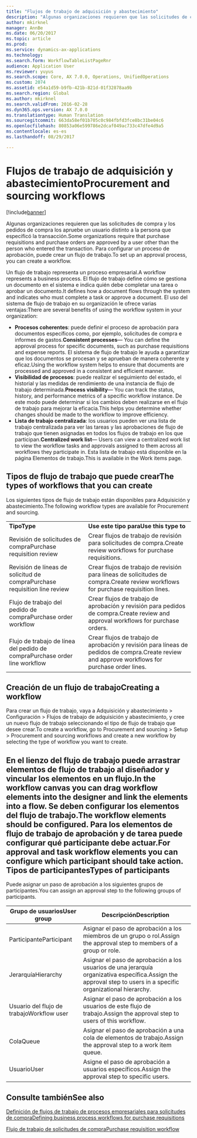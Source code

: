 ```yaml
---
title: "Flujos de trabajo de adquisición y abastecimiento"
description: "Algunas organizaciones requieren que las solicitudes de compra y los pedidos de compra los apruebe un usuario distinto a la persona que especificó la transacción. Para configurar un proceso de aprobación, puede crear un flujo de trabajo."
author: mkirknel
manager: AnnBe
ms.date: 06/20/2017
ms.topic: article
ms.prod: 
ms.service: dynamics-ax-applications
ms.technology: 
ms.search.form: WorkflowTableListPageRnr
audience: Application User
ms.reviewer: yuyus
ms.search.scope: Core, AX 7.0.0, Operations, UnifiedOperations
ms.custom: 2074
ms.assetid: e54a1d59-b9fb-421b-821d-01f32878aa9b
ms.search.region: Global
ms.author: mkirknel
ms.search.validFrom: 2016-02-28
ms.dyn365.ops.version: AX 7.0.0
ms.translationtype: Human Translation
ms.sourcegitcommit: 663da58ef01b705c0c984fbfd3fce8bc31be04c6
ms.openlocfilehash: 80853a06e599786e2dcaf049ac733c47dfe4d9a5
ms.contentlocale: es-es
ms.lasthandoff: 08/29/2017

---
```


# <a name="procurement-and-sourcing-workflows"></a><span data-ttu-id="6ba77-104">Flujos de trabajo de adquisición y abastecimiento</span><span class="sxs-lookup"><span data-stu-id="6ba77-104">Procurement and sourcing workflows</span></span>

[!include[banner](../includes/banner.md)]


<span data-ttu-id="6ba77-105">Algunas organizaciones requieren que las solicitudes de compra y los pedidos de compra los apruebe un usuario distinto a la persona que especificó la transacción.</span><span class="sxs-lookup"><span data-stu-id="6ba77-105">Some organizations require that purchase requisitions and purchase orders are approved by a user other than the person who entered the transaction.</span></span> <span data-ttu-id="6ba77-106">Para configurar un proceso de aprobación, puede crear un flujo de trabajo.</span><span class="sxs-lookup"><span data-stu-id="6ba77-106">To set up an approval process, you can create a workflow.</span></span>

<span data-ttu-id="6ba77-107">Un flujo de trabajo representa un proceso empresarial.</span><span class="sxs-lookup"><span data-stu-id="6ba77-107">A workflow represents a business process.</span></span> <span data-ttu-id="6ba77-108">El flujo de trabajo define cómo se gestiona un documento en el sistema e indica quién debe completar una tarea o aprobar un documento.</span><span class="sxs-lookup"><span data-stu-id="6ba77-108">It defines how a document flows through the system and indicates who must complete a task or approve a document.</span></span> <span data-ttu-id="6ba77-109">El uso del sistema de flujo de trabajo en su organización le ofrece varias ventajas:</span><span class="sxs-lookup"><span data-stu-id="6ba77-109">There are several benefits of using the workflow system in your organization:</span></span>
-   <span data-ttu-id="6ba77-110">**Procesos coherentes**: puede definir el proceso de aprobación para documentos específicos como, por ejemplo, solicitudes de compra e informes de gastos.</span><span class="sxs-lookup"><span data-stu-id="6ba77-110">**Consistent processes**— You can define the approval process for specific documents, such as purchase requisitions and expense reports.</span></span> <span data-ttu-id="6ba77-111">El sistema de flujo de trabajo le ayuda a garantizar que los documentos se procesan y se aprueban de manera coherente y eficaz.</span><span class="sxs-lookup"><span data-stu-id="6ba77-111">Using the workflow system helps to ensure that documents are processed and approved in a consistent and efficient manner.</span></span>
-   <span data-ttu-id="6ba77-112">**Visibilidad de procesos**: puede realizar el seguimiento del estado, el historial y las medidas de rendimiento de una instancia de flujo de trabajo determinada.</span><span class="sxs-lookup"><span data-stu-id="6ba77-112">**Process visibility**— You can track the status, history, and performance metrics of a specific workflow instance.</span></span> <span data-ttu-id="6ba77-113">De este modo puede determinar si los cambios deben realizarse en el flujo de trabajo para mejorar la eficacia.</span><span class="sxs-lookup"><span data-stu-id="6ba77-113">This helps you determine whether changes should be made to the workflow to improve efficiency.</span></span>
-   <span data-ttu-id="6ba77-114">**Lista de trabajo centralizada**: los usuarios pueden ver una lista de trabajo centralizada para ver las tareas y las aprobaciones de flujo de trabajo que tienen asignadas en todos los flujos de trabajo en los que participan.</span><span class="sxs-lookup"><span data-stu-id="6ba77-114">**Centralized work list**— Users can view a centralized work list to view the workflow tasks and approvals assigned to them across all workflows they participate in.</span></span> <span data-ttu-id="6ba77-115">Esta lista de trabajo está disponible en la página Elementos de trabajo.</span><span class="sxs-lookup"><span data-stu-id="6ba77-115">This is available in the Work items page.</span></span>

## <a name="the-types-of-workflows-that-you-can-create"></a><span data-ttu-id="6ba77-116"> Tipos de flujo de trabajo que puede crear</span><span class="sxs-lookup"><span data-stu-id="6ba77-116">The types of workflows that you can create</span></span>
<span data-ttu-id="6ba77-117">Los siguientes tipos de flujo de trabajo están disponibles para Adquisición y abastecimiento.</span><span class="sxs-lookup"><span data-stu-id="6ba77-117">The following workflow types are available for Procurement and sourcing.</span></span>

|                                  |                                                               |
|----------------------------------|---------------------------------------------------------------|
| <span data-ttu-id="6ba77-118">**Tipo**</span><span class="sxs-lookup"><span data-stu-id="6ba77-118">**Type**</span></span>                         | <span data-ttu-id="6ba77-119">**Use este tipo para**</span><span class="sxs-lookup"><span data-stu-id="6ba77-119">**Use this type to**</span></span>                                          |
| <span data-ttu-id="6ba77-120">Revisión de solicitudes de compra</span><span class="sxs-lookup"><span data-stu-id="6ba77-120">Purchase requisition review</span></span>      | <span data-ttu-id="6ba77-121">Crear flujos de trabajo de revisión para solicitudes de compra.</span><span class="sxs-lookup"><span data-stu-id="6ba77-121">Create review workflows for purchase requisitions.</span></span>            |
| <span data-ttu-id="6ba77-122">Revisión de líneas de solicitud de compra</span><span class="sxs-lookup"><span data-stu-id="6ba77-122">Purchase requisition line review</span></span> | <span data-ttu-id="6ba77-123">Crear flujos de trabajo de revisión para líneas de solicitudes de compra.</span><span class="sxs-lookup"><span data-stu-id="6ba77-123">Create review workflows for purchase requisition lines.</span></span>       |
| <span data-ttu-id="6ba77-124">Flujo de trabajo del pedido de compra</span><span class="sxs-lookup"><span data-stu-id="6ba77-124">Purchase order workflow</span></span>          | <span data-ttu-id="6ba77-125">Crear flujos de trabajo de aprobación y revisión para pedidos de compra.</span><span class="sxs-lookup"><span data-stu-id="6ba77-125">Create review and approval workflows for purchase orders.</span></span>     |
| <span data-ttu-id="6ba77-126">Flujo de trabajo de línea del pedido de compra</span><span class="sxs-lookup"><span data-stu-id="6ba77-126">Purchase order line workflow</span></span>     | <span data-ttu-id="6ba77-127">Crear flujos de trabajo de aprobación y revisión para líneas de pedidos de compra.</span><span class="sxs-lookup"><span data-stu-id="6ba77-127">Create review and approve workflows for purchase order lines.</span></span> |

## <a name="creating-a-workflow"></a><span data-ttu-id="6ba77-128">Creación de un flujo de trabajo</span><span class="sxs-lookup"><span data-stu-id="6ba77-128">Creating a workflow</span></span>
<span data-ttu-id="6ba77-129">Para crear un flujo de trabajo, vaya a Adquisición y abastecimiento &gt; Configuración &gt; Flujos de trabajo de adquisición y abastecimiento, y cree un nuevo flujo de trabajo seleccionando el tipo de flujo de trabajo que desee crear.</span><span class="sxs-lookup"><span data-stu-id="6ba77-129">To create a workflow, go to Procurement and sourcing &gt; Setup &gt; Procurement and sourcing workflows and create a new workflow by selecting the type of workflow you want to create.</span></span>  

<span data-ttu-id="6ba77-130">En el lienzo del flujo de trabajo puede arrastrar elementos de flujo de trabajo al diseñador y vincular los elementos en un flujo.</span><span class="sxs-lookup"><span data-stu-id="6ba77-130">In the workflow canvas you can drag workflow elements into the designer and link the elements into a flow.</span></span> <span data-ttu-id="6ba77-131">Se deben configurar los elementos del flujo de trabajo.</span><span class="sxs-lookup"><span data-stu-id="6ba77-131">The workflow elements should be configured.</span></span> <span data-ttu-id="6ba77-132">Para los elementos de flujo de trabajo de aprobación y de tarea puede configurar qué participante debe actuar.</span><span class="sxs-lookup"><span data-stu-id="6ba77-132">For approval and task workflow elements you can configure which participant should take action.</span></span>
<span data-ttu-id="6ba77-133">Tipos de participantes</span><span class="sxs-lookup"><span data-stu-id="6ba77-133">Types of participants</span></span>
----------------------

<span data-ttu-id="6ba77-134">Puede asignar un paso de aprobación a los siguientes grupos de participantes.</span><span class="sxs-lookup"><span data-stu-id="6ba77-134">You can assign an approval step to the following groups of participants.</span></span>

| <span data-ttu-id="6ba77-135">Grupo de usuarios</span><span class="sxs-lookup"><span data-stu-id="6ba77-135">User group</span></span>    | <span data-ttu-id="6ba77-136">Descripción</span><span class="sxs-lookup"><span data-stu-id="6ba77-136">Description</span></span>                                                               |
|---------------|---------------------------------------------------------------------------|
| <span data-ttu-id="6ba77-137">Participante</span><span class="sxs-lookup"><span data-stu-id="6ba77-137">Participant</span></span>   | <span data-ttu-id="6ba77-138">Asignar el paso de aprobación a los miembros de un grupo o rol.</span><span class="sxs-lookup"><span data-stu-id="6ba77-138">Assign the approval step to members of a group or role.</span></span>                   |
| <span data-ttu-id="6ba77-139">Jerarquía</span><span class="sxs-lookup"><span data-stu-id="6ba77-139">Hierarchy</span></span>     | <span data-ttu-id="6ba77-140">Asignar el paso de aprobación a los usuarios de una jerarquía organizativa específica.</span><span class="sxs-lookup"><span data-stu-id="6ba77-140">Assign the approval step to users in a specific organizational hierarchy.</span></span> |
| <span data-ttu-id="6ba77-141">Usuario del flujo de trabajo</span><span class="sxs-lookup"><span data-stu-id="6ba77-141">Workflow user</span></span> | <span data-ttu-id="6ba77-142">Asignar el paso de aprobación a los usuarios de este flujo de trabajo.</span><span class="sxs-lookup"><span data-stu-id="6ba77-142">Assign the approval step to users of this workflow.</span></span>                       |
| <span data-ttu-id="6ba77-143">Cola</span><span class="sxs-lookup"><span data-stu-id="6ba77-143">Queue</span></span>         | <span data-ttu-id="6ba77-144">Asignar el paso de aprobación a una cola de elementos de trabajo.</span><span class="sxs-lookup"><span data-stu-id="6ba77-144">Assign the approval step to a work item queue.</span></span>                            |
| <span data-ttu-id="6ba77-145">Usuario</span><span class="sxs-lookup"><span data-stu-id="6ba77-145">User</span></span>          | <span data-ttu-id="6ba77-146">Asigne el paso de aprobación a usuarios específicos.</span><span class="sxs-lookup"><span data-stu-id="6ba77-146">Assign the approval step to specific users.</span></span>                               |



<a name="see-also"></a><span data-ttu-id="6ba77-147">Consulte también</span><span class="sxs-lookup"><span data-stu-id="6ba77-147">See also</span></span>
--------

[<span data-ttu-id="6ba77-148">Definición de flujos de trabajo de procesos empresariales para solicitudes de compra</span><span class="sxs-lookup"><span data-stu-id="6ba77-148">Defining business process workflows for purchase requisitions</span></span>](https://mbs.microsoft.com/customersource/Global/AX/learning/documentation/white-papers/Defining_business_process_workflows_for_purchase_requisitions)

[<span data-ttu-id="6ba77-149">Flujo de trabajo de solicitudes de compra</span><span class="sxs-lookup"><span data-stu-id="6ba77-149">Purchase requisition workflow</span></span>](purchase-requisitions-workflow.md)




